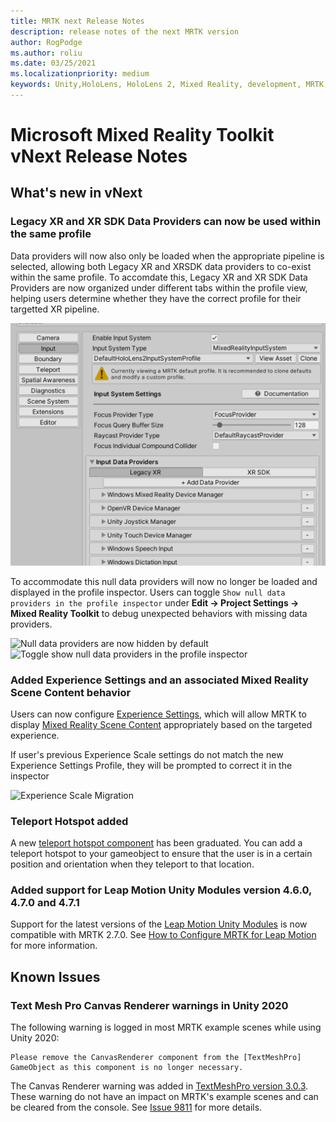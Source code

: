 ```yaml
---
title: MRTK next Release Notes
description: release notes of the next MRTK version
author: RogPodge
ms.author: roliu
ms.date: 03/25/2021
ms.localizationpriority: medium
keywords: Unity,HoloLens, HoloLens 2, Mixed Reality, development, MRTK, XRSDK, Legacy XR
---
```


# Microsoft Mixed Reality Toolkit vNext Release Notes

## What's new in vNext

### Legacy XR and XR SDK Data Providers can now be used within the same profile

Data providers will now also only be loaded when the appropriate pipeline is selected, allowing both Legacy XR and XRSDK data providers to co-exist within 
the same profile. To accomdate this, Legacy XR and XR SDK Data Providers are now organized under different tabs within the profile view, helping users 
determine whether they have the correct profile for their targetted XR pipeline.

![Legacy and XR SDK data providers can now be unified under a single profile](../features/images/xrsdk/LegacyAndXrsdkUnified.png)

To accommodate this null data providers will now no longer be loaded and displayed in the profile inspector. Users can toggle `Show null data providers in the profile inspector`
under **Edit -> Project Settings -> Mixed Reality Toolkit** to debug unexpected behaviors with missing data providers.

![Null data providers are now hidden by default](https://user-images.githubusercontent.com/39840334/115093658-ead24600-9ecf-11eb-91c2-486a37f69aba.png)
![Toggle show null data providers in the profile inspector](https://user-images.githubusercontent.com/39840334/115093670-f6257180-9ecf-11eb-96ec-ffe44a225a55.png)

### Added Experience Settings and an associated Mixed Reality Scene Content behavior

Users can now configure [Experience Settings](../features/experience-settings/experience-settings.md), which will allow MRTK to display [Mixed Reality Scene Content](../features/experience-settings/scene-content.md)
appropriately based on the targeted experience.

If user's previous Experience Scale settings do not match the new Experience Settings Profile, they will be prompted to correct it in the inspector

![Experience Scale Migration](https://user-images.githubusercontent.com/39840334/114946863-d70bde80-9e00-11eb-9859-fa40d40d2b36.gif)

### Teleport Hotspot added

A new [teleport hotspot component]((../features/teleport-system/teleport-hotspot.md)) has been graduated. You can add a teleport hotspot to your gameobject to ensure that the user is in a certain position and orientation when they teleport to that location.



### Added support for Leap Motion Unity Modules version 4.6.0, 4.7.0 and 4.7.1

Support for the latest versions of the [Leap Motion Unity Modules](https://developer.leapmotion.com/unity) is now compatible with MRTK 2.7.0.  See [How to Configure MRTK for Leap Motion](../features/cross-platform/leap-motion-mrtk.md) for more information. 


## Known Issues

### Text Mesh Pro Canvas Renderer warnings in Unity 2020

The following warning is logged in most MRTK example scenes while using Unity 2020:

```
Please remove the CanvasRenderer component from the [TextMeshPro] GameObject as this component is no longer necessary.
```

The Canvas Renderer warning was added in [TextMeshPro version 3.0.3](https://docs.unity3d.com/Packages/com.unity.textmeshpro@3.0/changelog/CHANGELOG.html#changes-3).  These warning do not have an impact on MRTK's example scenes and can be cleared from the console. See [Issue 9811](https://github.com/microsoft/MixedRealityToolkit-Unity/issues/9811) for more details. 
